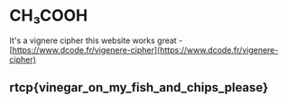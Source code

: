 # CH₃COOH

It's a vignere cipher this website works great - [https://www.dcode.fr/vigenere-cipher](https://www.dcode.fr/vigenere-cipher)

## rtcp{vinegar\_on\_my\_fish\_and\_chips\_please}

